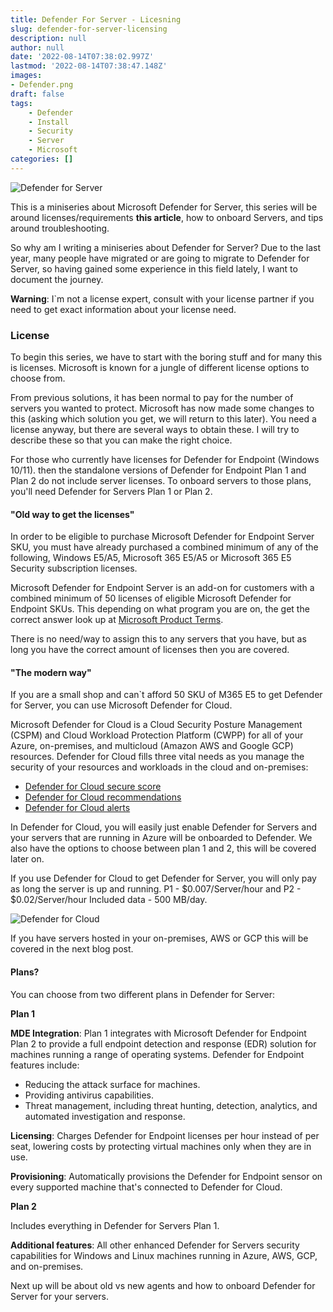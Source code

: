 ```yaml
---
title: Defender For Server - Licesning
slug: defender-for-server-licensing
description: null
author: null
date: '2022-08-14T07:38:02.997Z'
lastmod: '2022-08-14T07:38:47.148Z'
images:
- Defender.png
draft: false
tags:
    - Defender
    - Install
    - Security
    - Server
    - Microsoft
categories: []
---
```


![Defender for Server](/images/Defender.png "Defender for Server")


This is a miniseries about Microsoft Defender for Server, this series will be around licenses/requirements **this article**, how to onboard Servers, and tips around troubleshooting.

So why am I writing a miniseries about Defender for Server? Due to the last year, many people have migrated or are going to migrate to Defender for Server, so having gained some experience in this field lately, I want to document the journey.

**Warning**: I`m not a license expert, consult with your license partner if you need to get exact information about your license need.

### License
To begin this series, we have to start with the boring stuff and for many this is licenses. Microsoft is known for a jungle of different license options to choose from.

From previous solutions, it has been normal to pay for the number of servers you wanted to protect. Microsoft has now made some changes to this (asking which solution you get, we will return to this later). You need a license anyway, but there are several ways to obtain these. I will try to describe these so that you can make the right choice.

For those who currently have licenses for Defender for Endpoint (Windows 10/11). then the standalone versions of Defender for Endpoint Plan 1 and Plan 2 do not include server licenses. To onboard servers to those plans, you'll need Defender for Servers Plan 1 or Plan 2.

#### "Old way to get the licenses"
In order to be eligible to purchase Microsoft Defender for Endpoint Server SKU, you must have already purchased a combined minimum of any of the following, Windows E5/A5, Microsoft 365 E5/A5 or Microsoft 365 E5 Security subscription licenses. 

Microsoft Defender for Endpoint Server is an add-on for customers with a combined minimum of 50 licenses of eligible Microsoft Defender for Endpoint SKUs. 
This depending on what program you are on, the get the correct answer look up at [Microsoft Product Terms](https://www.microsoft.com/licensing/terms/productoffering/MicrosoftDefenderforEndpointServer/EAEAS).

There is no need/way to assign this to any servers that you have, but as long you have the correct amount of licenses then you are covered.

#### "The modern way"
If you are a small shop and can`t afford 50 SKU of M365 E5 to get Defender for Server, you can use Microsoft Defender for Cloud. 

Microsoft Defender for Cloud is a Cloud Security Posture Management (CSPM) and Cloud Workload Protection Platform (CWPP) for all of your Azure, on-premises, and multicloud (Amazon AWS and Google GCP) resources. Defender for Cloud fills three vital needs as you manage the security of your resources and workloads in the cloud and on-premises:

- [Defender for Cloud secure score](https://docs.microsoft.com/en-us/azure/defender-for-cloud/secure-score-security-controls)
- [Defender for Cloud recommendations](https://docs.microsoft.com/en-us/azure/defender-for-cloud/security-policy-concept)
- [Defender for Cloud alerts](https://docs.microsoft.com/en-us/azure/defender-for-cloud/alerts-overview)

In Defender for Cloud, you will easily just enable Defender for Servers and your servers that are running in Azure will be onboarded to Defender. We also have the options to choose between plan 1 and 2, this will be covered later on.

If you use Defender for Cloud to get Defender for Server, you will only pay as long the server is up and running. P1 - $0.007/Server/hour and P2 - $0.02/Server/hour
Included data - 500 MB/day.

![Defender for Cloud](/images/defender-miniseries/DefenderCloud.png "Defender for Cloud")

If you have servers hosted in your on-premises, AWS or GCP this will be covered in the next blog post.

#### Plans?
You can choose from two different plans in Defender for Server:

**Plan 1**

**MDE Integration**: Plan 1 integrates with Microsoft Defender for Endpoint Plan 2 to provide a full endpoint detection and response (EDR) solution for machines running a range of operating systems. Defender for Endpoint features include:
- Reducing the attack surface for machines.
- Providing antivirus capabilities.
- Threat management, including threat hunting, detection, analytics, and automated investigation and response.

**Licensing**: Charges Defender for Endpoint licenses per hour instead of per seat, lowering costs by protecting virtual machines only when they are in use.

**Provisioning**: Automatically provisions the Defender for Endpoint sensor on every supported machine that's connected to Defender for Cloud.

**Plan 2**

Includes everything in Defender for Servers Plan 1.

**Additional features**: All other enhanced Defender for Servers security capabilities for Windows and Linux machines running in Azure, AWS, GCP, and on-premises.

Next up will be about old vs new agents and how to onboard Defender for Server for your servers.